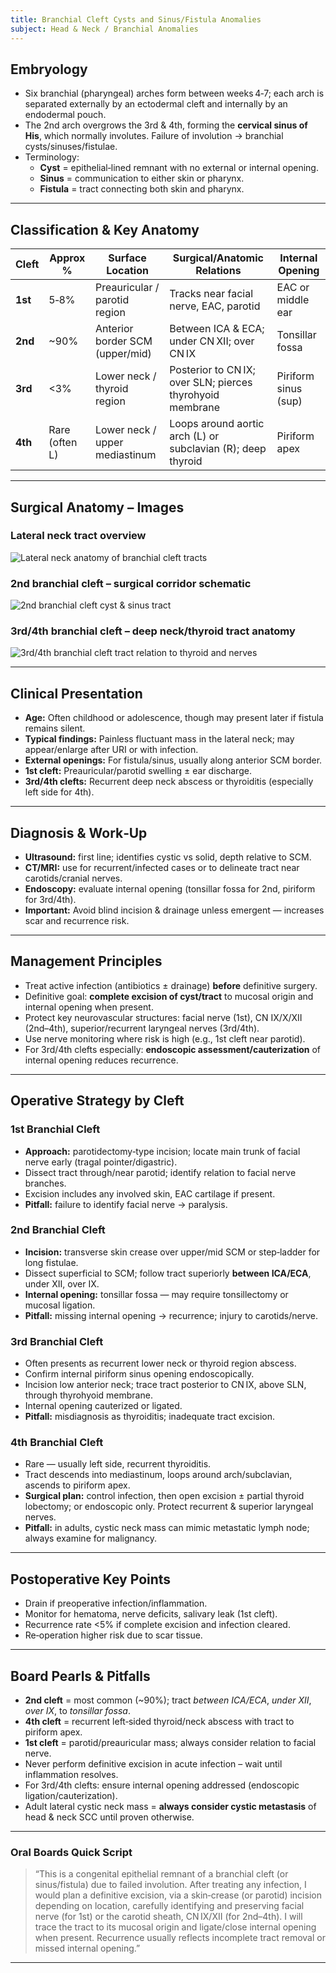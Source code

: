 ```yaml
---
title: Branchial Cleft Cysts and Sinus/Fistula Anomalies
subject: Head & Neck / Branchial Anomalies
---
```


## Embryology  
- Six branchial (pharyngeal) arches form between weeks 4‑7; each arch is separated externally by an ectodermal cleft and internally by an endodermal pouch.  
- The 2nd arch overgrows the 3rd & 4th, forming the **cervical sinus of His**, which normally involutes. Failure of involution → branchial cysts/sinuses/fistulae.  
- Terminology:  
  - **Cyst** = epithelial‐lined remnant with no external or internal opening.  
  - **Sinus** = communication to either skin or pharynx.  
  - **Fistula** = tract connecting both skin and pharynx.  

---

## Classification & Key Anatomy  
| Cleft | Approx % | Surface Location | Surgical/Anatomic Relations | Internal Opening |
|-------|----------|------------------|-----------------------------|------------------|
| **1st** | 5‑8% | Preauricular / parotid region | Tracks near facial nerve, EAC, parotid | EAC or middle ear |
| **2nd** | ~90% | Anterior border SCM (upper/mid) | Between ICA & ECA; under CN XII; over CN IX | Tonsillar fossa |
| **3rd** | <3% | Lower neck / thyroid region | Posterior to CN IX; over SLN; pierces thyrohyoid membrane | Piriform sinus (sup) |
| **4th** | Rare (often L) | Lower neck / upper mediastinum | Loops around aortic arch (L) or subclavian (R); deep thyroid | Piriform apex |

---

## Surgical Anatomy – Images  
### Lateral neck tract overview  
![Lateral neck anatomy of branchial cleft tracts](https://www.massgeneral.org/assets/MGH/images/thumbnail_Branchial%20Cleft%20Cyst%20Diagram.png)  

### 2nd branchial cleft – surgical corridor schematic  
![2nd branchial cleft cyst & sinus tract](https://www.childrenshospital.org/conditions/branchial-cleft-cyst)  

### 3rd/4th branchial cleft – deep neck/thyroid tract anatomy  
![3rd/4th branchial cleft tract relation to thyroid and nerves](https://ars.els-cdn.com/content/image/1-s2.0-S1043181017300672-gr1.jpg)  

---

## Clinical Presentation  
- **Age:** Often childhood or adolescence, though may present later if fistula remains silent.  
- **Typical findings:** Painless fluctuant mass in the lateral neck; may appear/enlarge after URI or with infection.  
- **External openings:** For fistula/sinus, usually along anterior SCM border.  
- **1st cleft:** Preauricular/parotid swelling ± ear discharge.  
- **3rd/4th clefts:** Recurrent deep neck abscess or thyroiditis (especially left side for 4th).  

---

## Diagnosis & Work‑Up  
- **Ultrasound:** first line; identifies cystic vs solid, depth relative to SCM.  
- **CT/MRI:** use for recurrent/infected cases or to delineate tract near carotids/cranial nerves.  
- **Endoscopy:** evaluate internal opening (tonsillar fossa for 2nd, piriform for 3rd/4th).  
- **Important:** Avoid blind incision & drainage unless emergent — increases scar and recurrence risk.

---

## Management Principles  
- Treat active infection (antibiotics ± drainage) **before** definitive surgery.  
- Definitive goal: **complete excision of cyst/tract** to mucosal origin and internal opening when present.  
- Protect key neurovascular structures: facial nerve (1st), CN IX/X/XII (2nd–4th), superior/recurrent laryngeal nerves (3rd/4th).  
- Use nerve monitoring where risk is high (e.g., 1st cleft near parotid).  
- For 3rd/4th clefts especially: **endoscopic assessment/cauterization** of internal opening reduces recurrence.

---

## Operative Strategy by Cleft  
### 1st Branchial Cleft  
- **Approach:** parotidectomy‑type incision; locate main trunk of facial nerve early (tragal pointer/digastric).  
- Dissect tract through/near parotid; identify relation to facial nerve branches.  
- Excision includes any involved skin, EAC cartilage if present.  
- **Pitfall:** failure to identify facial nerve → paralysis.  

### 2nd Branchial Cleft  
- **Incision:** transverse skin crease over upper/mid SCM or step‑ladder for long fistulae.  
- Dissect superficial to SCM; follow tract superiorly **between ICA/ECA**, under XII, over IX.  
- **Internal opening:** tonsillar fossa — may require tonsillectomy or mucosal ligation.  
- **Pitfall:** missing internal opening → recurrence; injury to carotids/nerve.  

### 3rd Branchial Cleft  
- Often presents as recurrent lower neck or thyroid region abscess.  
- Confirm internal piriform sinus opening endoscopically.  
- Incision low anterior neck; trace tract posterior to CN IX, above SLN, through thyrohyoid membrane.  
- Internal opening cauterized or ligated.  
- **Pitfall:** misdiagnosis as thyroiditis; inadequate tract excision.  

### 4th Branchial Cleft  
- Rare — usually left side, recurrent thyroiditis.  
- Tract descends into mediastinum, loops around arch/subclavian, ascends to piriform apex.  
- **Surgical plan:** control infection, then open excision ± partial thyroid lobectomy; or endoscopic only. Protect recurrent & superior laryngeal nerves.  
- **Pitfall:** in adults, cystic neck mass can mimic metastatic lymph node; always examine for malignancy.  

---

## Postoperative Key Points  
- Drain if preoperative infection/inflammation.  
- Monitor for hematoma, nerve deficits, salivary leak (1st cleft).  
- Recurrence rate <5% if complete excision and infection cleared.  
- Re‑operation higher risk due to scar tissue.

---

## Board Pearls & Pitfalls  
- **2nd cleft** = most common (~90%); tract *between ICA/ECA*, *under XII*, *over IX*, to *tonsillar fossa*.  
- **4th cleft** = recurrent left‑sided thyroid/neck abscess with tract to piriform apex.  
- **1st cleft** = parotid/preauricular mass; always consider relation to facial nerve.  
- Never perform definitive excision in acute infection – wait until inflammation resolves.  
- For 3rd/4th clefts: ensure internal opening addressed (endoscopic ligation/cauterization).  
- Adult lateral cystic neck mass = **always consider cystic metastasis** of head & neck SCC until proven otherwise.

---

### Oral Boards Quick Script  
> “This is a congenital epithelial remnant of a branchial cleft (or sinus/fistula) due to failed involution. After treating any infection, I would plan a definitive excision, via a skin‑crease (or parotid) incision depending on location, carefully identifying and preserving facial nerve (for 1st) or the carotid sheath, CN IX/XII (for 2nd–4th). I will trace the tract to its mucosal origin and ligate/close internal opening when present. Recurrence usually reflects incomplete tract removal or missed internal opening.”

---
